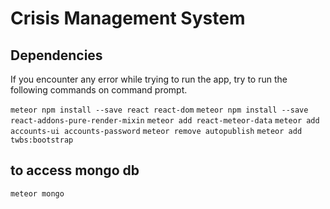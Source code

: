 # Crisis Management System

## Dependencies
If you encounter any error while trying to run the app, try to run
the following commands on command prompt.

`meteor npm install --save react react-dom`
`meteor npm install --save react-addons-pure-render-mixin`
`meteor add react-meteor-data`
`meteor add accounts-ui accounts-password`
`meteor remove autopublish`
`meteor add twbs:bootstrap`

## to access mongo db
`meteor mongo`
